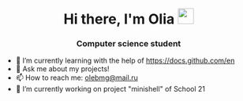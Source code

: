<h1 align="center">Hi there, I'm Olia 
<img src="https://github.com/blackcater/blackcater/raw/main/images/Hi.gif" height="32"/></h1>
<h3 align="center">Computer science student</h3>

- 🌱 I’m currently learning with the help of https://docs.github.com/en
- 💬 Ask me about my projects!
- 📫 How to reach me: olebmg@mail.ru
- 🔭 I’m currently working on project "minishell" of School 21

<!--
**JoFNash/JoFNash** is a ✨ _special_ ✨ repository because its `README.md` (this file) appears on your GitHub profile.

Here are some ideas to get you started:


- 😄 Pronouns: ...
- ⚡ Fun fact: ...
-->
